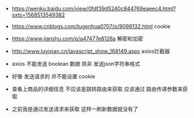 - https://wenku.baidu.com/view/0fdf39d5240c844769eaeec4.html?sxts=1568513549382
- https://www.cnblogs.com/tugenhua0707/p/9098132.html cookie
- https://www.jianshu.com/p/a47477e8126a 解密和加密
- http://www.luyixian.cn/javascript_show_168149.aspx axios拦截器

- axios 不能发送 boolean 数据 除非 发送json字符串格式
- 好像 发送请求的 并不能设置 cookie 

- 查看上商品的详细信息 不应该是跳转路由来获取 应该通过 路由传递参数来获取
- 之前我是通过发送请求来获取 这样一刷新数据就没有了